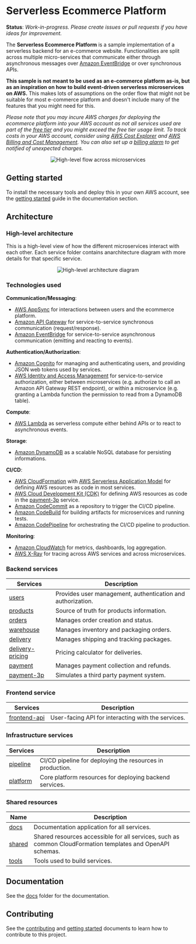 Serverless Ecommerce Platform
=================================

__Status__: _Work-in-progress. Please create issues or pull requests if you have ideas for improvement._

The __Serverless Ecommerce Platform__ is a sample implementation of a serverless backend for an e-commerce website. Functionalities are split across multiple micro-services that communicate either through asynchronous messages over [Amazon EventBridge](https://aws.amazon.com/eventbridge/) or over synchronous APIs.

__This sample is not meant to be used as an e-commerce platform as-is, but as an inspiration on how to build event-driven serverless microservices on AWS.__ This makes lots of assumptions on the order flow that might not be suitable for most e-commerce platform and doesn't include many of the features that you might need for this.

_Please note that you may incure AWS charges for deploying the ecommerce platform into your AWS account as not all services used are part of the [free tier](https://aws.amazon.com/free/) and you might exceed the free tier usage limit. To track costs in your AWS account, consider using [AWS Cost Explorer](https://aws.amazon.com/aws-cost-management/aws-cost-explorer/) and [AWS Billing and Cost Management](https://docs.aws.amazon.com/awsaccountbilling/latest/aboutv2/billing-what-is.html). You can also set up a [billing alarm](https://docs.aws.amazon.com/AmazonCloudWatch/latest/monitoring/monitor_estimated_charges_with_cloudwatch.html) to get notified of unexpected charges._

<p align="center">
  <img src="docs/images/flow.png" alt="High-level flow across microservices"/>
</p>

## Getting started

To install the necessary tools and deploy this in your own AWS account, see the [getting started](docs/getting_started.md) guide in the documentation section.

## Architecture

### High-level architecture

This is a high-level view of how the different microservices interact with each other. Each service folder contains anarchitecture diagram with more details for that specific service.

<p align="center">
  <img src="docs/images/architecture.png" alt="High-level architecture diagram"/>
</p>

### Technologies used

__Communication/Messaging__:

* [AWS AppSync](https://aws.amazon.com/appsync/) for interactions between users and the ecommerce platform.
* [Amazon API Gateway](https://aws.amazon.com/api-gateway/) for service-to-service synchronous communication (request/response).
* [Amazon EventBridge](https://aws.amazon.com/eventbridge/) for service-to-service asynchronous communication (emitting and reacting to events).

__Authentication/Authorization__:

* [Amazon Cognito](https://aws.amazon.com/cognito/) for managing and authenticating users, and providing JSON web tokens used by services.
* [AWS Identity and Access Management](https://aws.amazon.com/iam/) for service-to-service authorization, either between microservices (e.g. authorize to call an Amazon API Gateway REST endpoint), or within a microservice (e.g. granting a Lambda function the permission to read from a DynamoDB table).

__Compute__:

* [AWS Lambda](https://aws.amazon.com/lambda/) as serverless compute either behind APIs or to react to asynchronous events.

__Storage__:

* [Amazon DynamoDB](https://aws.amazon.com/dynamodb/) as a scalable NoSQL database for persisting informations.

__CI/CD__:

* [AWS CloudFormation](https://aws.amazon.com/cloudformation/) with [AWS Serverless Application Model](https://aws.amazon.com/serverless/sam/) for defining AWS resources as code in most services.
* [AWS Cloud Development Kit (CDK)](https://aws.amazon.com/cdk/) for defining AWS resources as code in the [payment-3p](payment-3p/) service.
* [Amazon CodeCommit](https://aws.amazon.com/codecommit/) as a repository to trigger the CI/CD pipeline.
* [Amazon CodeBuild](https://aws.amazon.com/codebuild/) for building artifacts for microservices and running tests.
* [Amazon CodePipeline](https://aws.amazon.com/codepipeline/) for orchestrating the CI/CD pipeline to production.

__Monitoring__:

* [Amazon CloudWatch](https://aws.amazon.com/cloudwatch/) for metrics, dashboards, log aggregation.
* [AWS X-Ray](https://aws.amazon.com/xray/) for tracing across AWS services and across microservices.

### Backend services

|  Services  | Description                               |
|------------|-------------------------------------------|
| [users](users/) | Provides user management, authentication and authorization. |
| [products](products/) | Source of truth for products information. |
| [orders](orders/) | Manages order creation and status. |
| [warehouse](warehouse/) | Manages inventory and packaging orders. |
| [delivery](delivery/) | Manages shipping and tracking packages. |
| [delivery-pricing](delivery-pricing/) | Pricing calculator for deliveries. |
| [payment](payment/) | Manages payment collection and refunds. |
| [payment-3p](payment-3p/) | Simulates a third party payment system. |

### Frontend service

|  Services  | Description                               |
|------------|-------------------------------------------|
| [frontend-api](frontend-api/) | User-facing API for interacting with the services. |

### Infrastructure services

|  Services  | Description                               |
|------------|-------------------------------------------|
| [pipeline](pipeline/) | CI/CD pipeline for deploying the resources in production. |
| [platform](platform/) | Core platform resources for deploying backend services. |

### Shared resources

| Name       | Description                               |
|------------|-------------------------------------------|
| [docs](docs/) | Documentation application for all services. |
| [shared](shared/) | Shared resources accessible for all services, such as common CloudFormation templates and OpenAPI schemas. |
| [tools](tools/) | Tools used to build services.             |


## Documentation

See the [docs](docs/) folder for the documentation.

## Contributing

See the [contributing](CONTRIBUTING.md) and [getting started](docs/getting_started.md) documents to learn how to contribute to this project.


